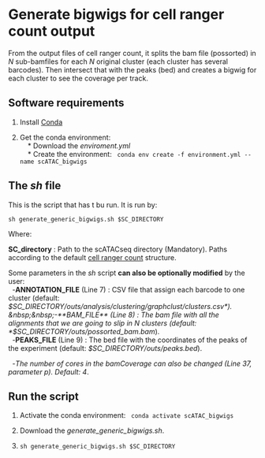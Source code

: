 # Generate bigwigs for cell ranger count output   

From the output files of cell ranger count, it splits the bam file (possorted) in *N* sub-bamfiles for each *N* original cluster (each cluster has several barcodes). Then intersect that with the peaks (bed) and creates a bigwig for each cluster to see the coverage per track.  

## Software requirements  

1) Install [Conda](https://docs.conda.io/projects/conda/en/latest/user-guide/install/linux.html)  

2) Get the conda environment:   
 &nbsp;&nbsp;&nbsp;&nbsp;* Download the *enviroment.yml*  
 &nbsp;&nbsp;&nbsp;&nbsp;* Create the environment: ``` conda env create -f environment.yml --name scATAC_bigwigs```   
 
 ## The *sh* file  
 
 This is the script that has t bu run. It is run by:  
 ```
 sh generate_generic_bigwigs.sh $SC_DIRECTORY
 ```
   
 Where:  
 
 **SC_directory** : Path to the scATACseq directory (Mandatory). Paths according to the default [cell ranger count](https://support.10xgenomics.com/single-cell-gene-expression/software/pipelines/latest/output/overview) structure.
 
 Some parameters in the *sh* script **can also be optionally modified** by the user:  
 &nbsp;&nbsp;-**ANNOTATION_FILE** (Line 7) : CSV file that assign each barcode to one cluster (default: *$SC_DIRECTORY/outs/analysis/clustering/graphclust/clusters.csv*).  
 &nbsp;&nbsp;-**BAM_FILE** (Line 8) :  The bam file with all the alignments that we are going to slip in N clusters (default: *$SC_DIRECTORY/outs/possorted_bam.bam*).  
  &nbsp;&nbsp;-**PEAKS_FILE** (Line 9) : The bed file with the coordinates of the peaks of the experiment (default: *$SC_DIRECTORY/outs/peaks.bed*).    
     
  &nbsp;&nbsp;-*The number of cores in the bamCoverage can also be changed (Line 37, parameter p). Default: 4*.  
 
 ## Run the script
 
 1) Activate the conda environment: ``` conda activate scATAC_bigwigs```  
 
 2) Download the *generate_generic_bigwigs.sh*.  
 
 3) ``` sh generate_generic_bigwigs.sh $SC_DIRECTORY ```

 
 
 
